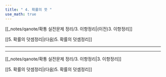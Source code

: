 ```yaml
---
title: " 4. 확률의 뜻 "
use_math: true
---
```

[[_notes/qanote/확통 실전문제 정리/3. 이항정리|(이전)3. 이항정리]] 

[[5. 확률의 덧셈정리|(다음)5. 확률의 덧셈정리]]

***







***
[[_notes/qanote/확통 실전문제 정리/3. 이항정리|3. 이항정리]] 

[[5. 확률의 덧셈정리|(다음)5. 확률의 덧셈정리]]
